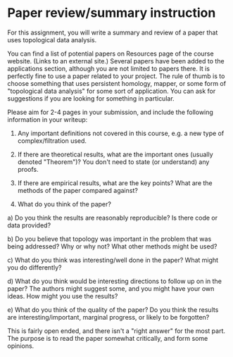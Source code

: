 # Paper review/summary instruction

For this assignment, you will write a summary and review of a paper that uses topological data analysis.

You can find a list of potential papers on Resources page of the course website. (Links to an external site.)  Several papers have been added to the applications section, although you are not limited to papers there.  It is perfectly fine to use a paper related to your project.  The rule of thumb is to choose something that uses persistent homology, mapper, or some form of "topological data analysis" for some sort of application.  You can ask for suggestions if you are looking for something in particular.

Please aim for 2-4 pages in your submission, and include the following information in your writeup:

1) Any important definitions not covered in this course, e.g. a new type of complex/filtration used.

2) If there are theoretical results, what are the important ones (usually denoted "Theorem")?  You don't need to state (or understand) any proofs.

3) If there are empirical results, what are the key points?  What are the methods of the paper compared against?

4) What do you think of the paper?

a) Do you think the results are reasonably reproducible?  Is there code or data provided?

b) Do you believe that topology was important in the problem that was being addressed? Why or why not?  What other methods might be used?

c) What do you think was interesting/well done in the paper?  What might you do differently?

d) What do you think would be interesting directions to follow up on in the paper?  The authors might suggest some, and you might have your own ideas.  How might you use the results?

e) What do you think of the quality of the paper?  Do you think the results are interesting/important, marginal progress, or likely to be forgotten?

This is fairly open ended, and there isn't a "right answer" for the most part.  The purpose is to read the paper somewhat critically, and form some opinions.
